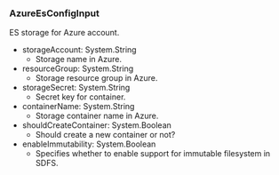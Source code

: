 ### AzureEsConfigInput
ES storage for Azure account.

- storageAccount: System.String
  - Storage name in Azure.
- resourceGroup: System.String
  - Storage resource group in Azure.
- storageSecret: System.String
  - Secret key for container.
- containerName: System.String
  - Storage container name in Azure.
- shouldCreateContainer: System.Boolean
  - Should create a new container or not?
- enableImmutability: System.Boolean
  - Specifies whether to enable support for immutable filesystem in SDFS.
